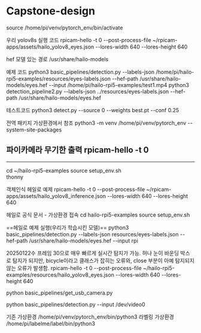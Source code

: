 # Capstone-design


source /home/pi/venv/pytorch_env/bin/activate

우리 yolov8s 실행 코드
rpicam-hello -t 0 --post-process-file ~/rpicam-apps/assets/hailo_yolov8_eyes.json --lores-width 640 --lores-height 640 

hef 모델 있는 경로
/usr/share/hailo-models

예제 코드
python3 basic_pipelines/detection.py --labels-json /home/pi/hailo-rpi5-examples/resources/eyes-labels.json --hef-path /usr/share/hailo-models/eyes.hef --input /home/pi/hailo-rpi5-examples/test1.mp4
python3 detection_pipeline2.py   --labels-json ../resources/eyes-labels.json   --hef-path /usr/share/hailo-models/eyes.hef



테스트코드
 python3 detect.py --source 0 --weights best.pt --conf 0.25

전역 패키지 가상환경에서 참조
python3 -m venv /home/pi/venv/pytorch_env --system-site-packages

파이카메라 무기한 출력
rpicam-hello -t 0
---------------------------------------------------------------------------------------------------------------------------------------------------------
************************
cd ~/hailo-rpi5-examples
source setup_env.sh   
thonny

객체인식 헤일로 예제
rpicam-hello -t 0 --post-process-file ~/rpicam-apps/assets/hailo_yolov8_inference.json --lores-width 640 --lores-height 640

헤일로 공식 문서 - 가상환경 접속
cd hailo-rpi5-examples
source setup_env.sh

==헤일로 예제 실행(우리가 학습시킨 모델)==
python3 basic_pipelines/detection.py --labels-json resources/eyes-labels.json --hef-path /usr/share/hailo-models/eyes.hef --input rpi

20250122수 프레임 30으로 매우 빠르게 실시간 탐지가 가능. 허나 눈이 바운딩 박스로 탐지가 되지만, bicycle이라고 클래스가 잡히는 오류와, close 부분이 아예 탐지되지 않는 오류가 발생함.
rpicam-hello -t 0 --post-process-file ~/hailo-rpi5-examples/resources/hailo_yolov8_eyes.json --lores-width 640 --lores-height 640




python basic_pipelines/get_usb_camera.py

python basic_pipelines/detection.py --input /dev/video0

기존 가상환경 /home/pi/venv/pytorch_env/bin/python3
라벨링 가상환경 /home/pi/labelme/label/bin/python3
